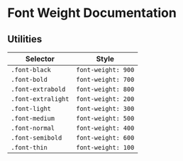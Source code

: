 # Font Weight Documentation

## Utilities

| Selector           | Style              |
| ------------------ | ------------------ |
| `.font-black`      | `font-weight: 900` |
| `.font-bold`       | `font-weight: 700` |
| `.font-extrabold`  | `font-weight: 800` |
| `.font-extralight` | `font-weight: 200` |
| `.font-light`      | `font-weight: 300` |
| `.font-medium`     | `font-weight: 500` |
| `.font-normal`     | `font-weight: 400` |
| `.font-semibold`   | `font-weight: 600` |
| `.font-thin`       | `font-weight: 100` |

